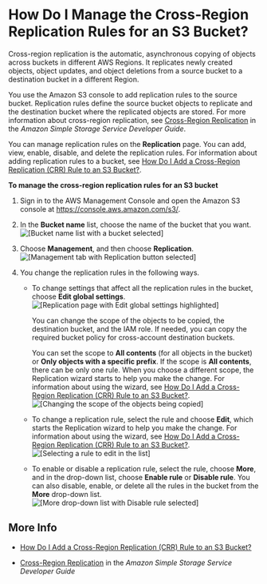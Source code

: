 # How Do I Manage the Cross\-Region Replication Rules for an S3 Bucket?<a name="disable-crr"></a>

Cross\-region replication is the automatic, asynchronous copying of objects across buckets in different AWS Regions\. It replicates newly created objects, object updates, and object deletions from a source bucket to a destination bucket in a different Region\. 

You use the Amazon S3 console to add replication rules to the source bucket\. Replication rules define the source bucket objects to replicate and the destination bucket where the replicated objects are stored\. For more information about cross\-region replication, see [Cross\-Region Replication](http://docs.aws.amazon.com/AmazonS3/latest/dev/crr.htm) in the *Amazon Simple Storage Service Developer Guide*\.

You can manage replication rules on the **Replication** page\. You can add, view, enable, disable, and delete the replication rules\. For information about adding replication rules to a bucket, see [How Do I Add a Cross\-Region Replication \(CRR\) Rule to an S3 Bucket?](enable-crr.md)\.

**To manage the cross\-region replication rules for an S3 bucket**

1. Sign in to the AWS Management Console and open the Amazon S3 console at [https://console\.aws\.amazon\.com/s3/](https://console.aws.amazon.com/s3/)\.

1. In the **Bucket name** list, choose the name of the bucket that you want\.  
![\[Bucket name list with a bucket selected\]](http://docs.aws.amazon.com/AmazonS3/latest/user-guide/images/choose-bucket-name.png)

1. Choose **Management**, and then choose **Replication**\.  
![\[Management tab with Replication button selected\]](http://docs.aws.amazon.com/AmazonS3/latest/user-guide/images/choose-management-tab-replication.png)

1. You change the replication rules in the following ways\.

   + To change settings that affect all the replication rules in the bucket, choose **Edit global settings**\.   
![\[Replication page with Edit global settings highlighted\]](http://docs.aws.amazon.com/AmazonS3/latest/user-guide/images/crr-rules-page-edit.png)

     You can change the scope of the objects to be copied, the destination bucket, and the IAM role\. If needed, you can copy the required bucket policy for cross\-account destination buckets\. 

     You can set the scope to **All contents** \(for all objects in the bucket\) or **Only objects with a specific prefix**\. If the scope is **All contents**, there can be only one rule\. When you choose a different scope, the Replication wizard starts to help you make the change\. For information about using the wizard, see [How Do I Add a Cross\-Region Replication \(CRR\) Rule to an S3 Bucket?](enable-crr.md)\.  
![\[Changing the scope of the objects being copied\]](http://docs.aws.amazon.com/AmazonS3/latest/user-guide/images/crr-rules-page-global-edit.png)

   + To change a replication rule, select the rule and choose **Edit**, which starts the Replication wizard to help you make the change\. For information about using the wizard, see [How Do I Add a Cross\-Region Replication \(CRR\) Rule to an S3 Bucket?](enable-crr.md)\.  
![\[Selecting a rule to edit in the list\]](http://docs.aws.amazon.com/AmazonS3/latest/user-guide/images/crr-rules-page-rule-edit.png)

   + To enable or disable a replication rule, select the rule, choose **More**, and in the drop\-down list, choose **Enable rule** or **Disable rule**\. You can also disable, enable, or delete all the rules in the bucket from the **More** drop\-down list\.  
![\[More drop-down list with Disable rule selected\]](http://docs.aws.amazon.com/AmazonS3/latest/user-guide/images/crr-rules-page-rule-disable.png)

## More Info<a name="disable-crr-moreinfo"></a>

+ [How Do I Add a Cross\-Region Replication \(CRR\) Rule to an S3 Bucket?](enable-crr.md)

+ [Cross\-Region Replication](http://docs.aws.amazon.com/AmazonS3/latest/dev/crr.html) in the *Amazon Simple Storage Service Developer Guide*